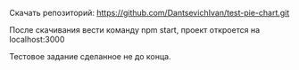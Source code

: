 Скачать репозиторий: https://github.com/DantsevichIvan/test-pie-chart.git

После скачивания вести команду npm start, проект откроется на localhost:3000

Тестовое задание сделанное не до конца.
